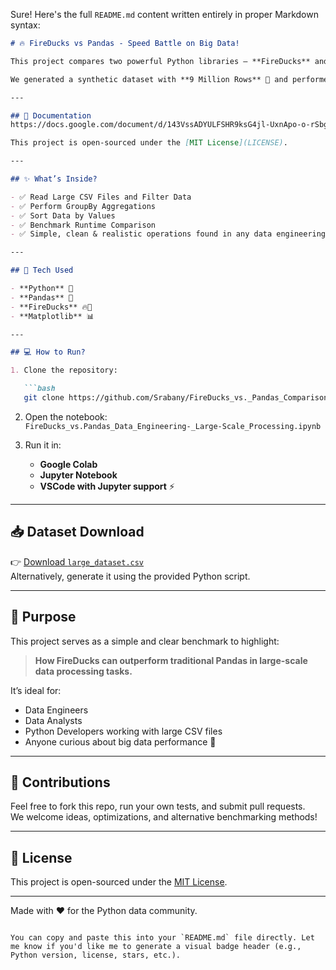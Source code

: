 Sure! Here's the full `README.md` content written entirely in proper Markdown syntax:

```markdown
# 🔥 FireDucks vs Pandas - Speed Battle on Big Data!

This project compares two powerful Python libraries — **FireDucks** and **Pandas** — in terms of performance when handling **large-scale datasets** 🚀.

We generated a synthetic dataset with **9 Million Rows** 📄 and performed commonly used operations in data workflows to measure speed and efficiency ⚡.

---

## 📜 Documentation
https://docs.google.com/document/d/143VssADYULFSHR9ksG4jl-UxnApo-o-rSbgzrpBaxhk/edit?usp=sharing

This project is open-sourced under the [MIT License](LICENSE).

---

## ✨ What’s Inside?

- ✅ Read Large CSV Files and Filter Data  
- ✅ Perform GroupBy Aggregations  
- ✅ Sort Data by Values  
- ✅ Benchmark Runtime Comparison  
- ✅ Simple, clean & realistic operations found in any data engineering or analytics workflow 💻

---

## 🧰 Tech Used

- **Python** 🐍  
- **Pandas** 🐼  
- **FireDucks** 🔥🦆  
- **Matplotlib** 📊

---

## 💻 How to Run?

1. Clone the repository:

   ```bash
   git clone https://github.com/Srabany/FireDucks_vs._Pandas_Comparisons.git
   ```

2. Open the notebook:  
   `FireDucks_vs.Pandas_Data_Engineering-_Large-Scale_Processing.ipynb`

3. Run it in:
   - **Google Colab**  
   - **Jupyter Notebook**  
   - **VSCode with Jupyter support** ⚡

---

## 📥 Dataset Download

👉 [Download `large_dataset.csv`](https://drive.google.com/file/d/1IBiO9LpKTcJn9Vqvw2piwzQ4iPa90JS8/view)  
Alternatively, generate it using the provided Python script.

---

## 🎯 Purpose

This project serves as a simple and clear benchmark to highlight:

> **How FireDucks can outperform traditional Pandas in large-scale data processing tasks.**

It’s ideal for:

- Data Engineers  
- Data Analysts  
- Python Developers working with large CSV files  
- Anyone curious about big data performance 🚀

---

## 📌 Contributions

Feel free to fork this repo, run your own tests, and submit pull requests.  
We welcome ideas, optimizations, and alternative benchmarking methods!

---

## 📜 License

This project is open-sourced under the [MIT License](LICENSE).

---

Made with ❤️ for the Python data community.
```

You can copy and paste this into your `README.md` file directly. Let me know if you'd like me to generate a visual badge header (e.g., Python version, license, stars, etc.).
